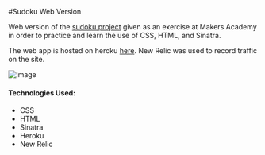 #Sudoku Web Version

Web version of the [sudoku project](https://github.com/ajcumine/Sudoku) given as an exercise at Makers Academy in order to practice and learn the use of CSS, HTML, and Sinatra.

The web app is hosted on heroku [here](http://sudokraft.herokuapp.com/). New Relic was used to record traffic on the site.

![image](http://i.imgur.com/5k9WBAI.jpg)

#### Technologies Used:

* CSS
* HTML
* Sinatra
* Heroku
* New Relic